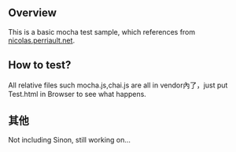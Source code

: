 ## Overview
This is a basic mocha test sample, which references from [nicolas.perriault.net](https://nicolas.perriault.net/code/2013/testing-frontend-javascript-code-using-mocha-chai-and-sinon/).

## How to test?
All relative files such mocha.js,chai.js are all in vendor內了，just put Test.html in Browser to see what happens.

## 其他
Not including Sinon, still working on...
